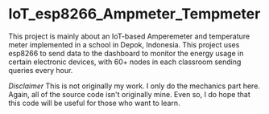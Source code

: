 # IoT_esp8266_Ampmeter_Tempmeter
This project is mainly about an IoT-based Amperemeter and temperature meter implemented in a school in Depok, Indonesia. This project uses esp8266 to send data to the dashboard to monitor the energy usage in certain electronic devices, with 60+ nodes in each classroom sending queries every hour.

*Disclaimer* This is not originally my work. I only do the mechanics part here. Again, all of the source code isn't originally mine. Even so, I do hope that this code will be useful for those who want to learn.
